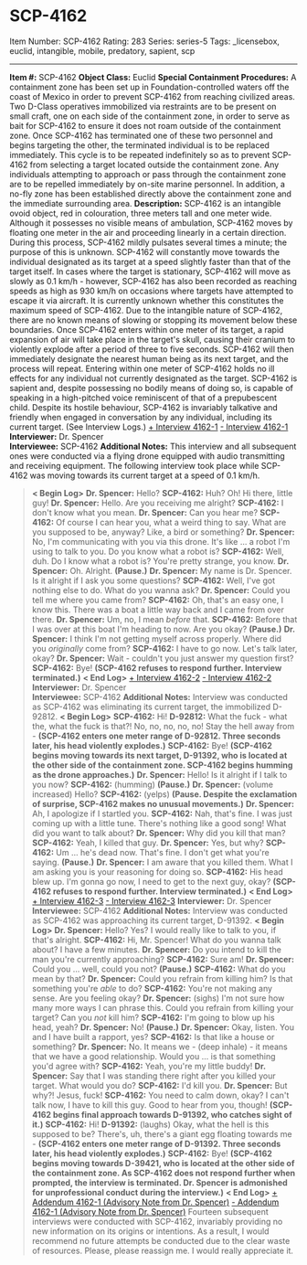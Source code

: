 # SCP-4162
Item Number: SCP-4162
Rating: 283
Series: series-5
Tags: _licensebox, euclid, intangible, mobile, predatory, sapient, scp

---

**Item #:** SCP-4162
**Object Class:** Euclid
**Special Containment Procedures:** A containment zone has been set up in Foundation-controlled waters off the coast of Mexico in order to prevent SCP-4162 from reaching civilized areas. Two D-Class operatives immobilized via restraints are to be present on small craft, one on each side of the containment zone, in order to serve as bait for SCP-4162 to ensure it does not roam outside of the containment zone. Once SCP-4162 has terminated one of these two personnel and begins targeting the other, the terminated individual is to be replaced immediately.
This cycle is to be repeated indefinitely so as to prevent SCP-4162 from selecting a target located outside the containment zone. Any individuals attempting to approach or pass through the containment zone are to be repelled immediately by on-site marine personnel. In addition, a no-fly zone has been established directly above the containment zone and the immediate surrounding area.
**Description:** SCP-4162 is an intangible ovoid object, red in colouration, three meters tall and one meter wide. Although it possesses no visible means of ambulation, SCP-4162 moves by floating one meter in the air and proceeding linearly in a certain direction. During this process, SCP-4162 mildly pulsates several times a minute; the purpose of this is unknown.
SCP-4162 will constantly move towards the individual designated as its target at a speed slightly faster than that of the target itself. In cases where the target is stationary, SCP-4162 will move as slowly as 0.1 km/h - however, SCP-4162 has also been recorded as reaching speeds as high as 930 km/h on occasions where targets have attempted to escape it via aircraft. It is currently unknown whether this constitutes the maximum speed of SCP-4162. Due to the intangible nature of SCP-4162, there are no known means of slowing or stopping its movement below these boundaries.
Once SCP-4162 enters within one meter of its target, a rapid expansion of air will take place in the target's skull, causing their cranium to violently explode after a period of three to five seconds. SCP-4162 will then immediately designate the nearest human being as its next target, and the process will repeat. Entering within one meter of SCP-4162 holds no ill effects for any individual not currently designated as the target.
SCP-4162 is sapient and, despite possessing no bodily means of doing so, is capable of speaking in a high-pitched voice reminiscent of that of a prepubescent child. Despite its hostile behaviour, SCP-4162 is invariably talkative and friendly when engaged in conversation by any individual, including its current target. (See Interview Logs.)
[\+ Interview 4162-1](javascript:;)
[\- Interview 4162-1](javascript:;)
**Interviewer:** Dr. Spencer  
**Interviewee:** SCP-4162
**Additional Notes:** This interview and all subsequent ones were conducted via a flying drone equipped with audio transmitting and receiving equipment. The following interview took place while SCP-4162 was moving towards its current target at a speed of 0.1 km/h.
> **< Begin Log>**
> **Dr. Spencer:** Hello?
> **SCP-4162:** Huh? Oh! Hi there, little guy!
> **Dr. Spencer:** Hello. Are you receiving me alright?
> **SCP-4162:** I don't know what you mean.
> **Dr. Spencer:** Can you hear me?
> **SCP-4162:** Of course I can hear you, what a weird thing to say. What are you supposed to be, anyway? Like, a bird or something?
> **Dr. Spencer:** No, I'm communicating with you via this drone. It's like … a robot I'm using to talk to you. Do you know what a robot is?
> **SCP-4162:** Well, duh. Do I know what a robot is? You're pretty strange, you know.
> **Dr. Spencer:** Oh. Alright.
> **(Pause.)**
> **Dr. Spencer:** My name is Dr. Spencer. Is it alright if I ask you some questions?
> **SCP-4162:** Well, I've got nothing else to do. What do you wanna ask?
> **Dr. Spencer:** Could you tell me where you came from?
> **SCP-4162:** Oh, that's an easy one, I know this. There was a boat a little way back and I came from over there.
> **Dr. Spencer:** Um, no, I mean _before_ that.
> **SCP-4162:** Before that I was over at this boat I'm heading to now. Are you okay?
> **(Pause.)**
> **Dr. Spencer:** I think I'm not getting myself across properly. Where did you _originally_ come from?
> **SCP-4162:** I have to go now. Let's talk later, okay?
> **Dr. Spencer:** Wait - couldn't you just answer my question first?
> **SCP-4162:** Bye!
> **(SCP-4162 refuses to respond further. Interview terminated.)**
> **< End Log>**
[\+ Interview 4162-2](javascript:;)
[\- Interview 4162-2](javascript:;)
**Interviewer:** Dr. Spencer  
**Interviewee:** SCP-4162
**Additional Notes:** Interview was conducted as SCP-4162 was eliminating its current target, the immobilized D-92812.
> **< Begin Log>**
> **SCP-4162:** Hi!
> **D-92812:** What the fuck - what the, what the fuck is that?! No, no, no, no, no! Stay the hell away from -
> **(SCP-4162 enters one meter range of D-92812. Three seconds later, his head violently explodes.)**
> **SCP-4162:** Bye!
> **(SCP-4162 begins moving towards its next target, D-91392, who is located at the other side of the containment zone. SCP-4162 begins humming as the drone approaches.)**
> **Dr. Spencer:** Hello! Is it alright if I talk to you now?
> **SCP-4162:** (humming)
> **(Pause.)**
> **Dr. Spencer:** (volume increased) Hello?
> **SCP-4162:** (yelps)
> **(Pause. Despite the exclamation of surprise, SCP-4162 makes no unusual movements.)**
> **Dr. Spencer:** Ah, I apologize if I startled you.
> **SCP-4162:** Nah, that's fine. I was just coming up with a little tune. There's nothing like a good song! What did you want to talk about?
> **Dr. Spencer:** Why did you kill that man?
> **SCP-4162:** Yeah, I killed that guy.
> **Dr. Spencer:** Yes, but why?
> **SCP-4162:** Um … he's dead now. That's fine. I don't get what you're saying.
> **(Pause.)**
> **Dr. Spencer:** I am aware that you killed them. What I am asking you is your reasoning for doing so.
> **SCP-4162:** His head blew up. I'm gonna go now, I need to get to the next guy, okay?
> **(SCP-4162 refuses to respond further. Interview terminated.)**
> **< End Log>**
[\+ Interview 4162-3](javascript:;)
[\- Interview 4162-3](javascript:;)
**Interviewer:** Dr. Spencer  
**Interviewee:** SCP-4162
**Additional Notes:** Interview was conducted as SCP-4162 was approaching its current target, D-91392.
> **< Begin Log>**
> **Dr. Spencer:** Hello? Yes? I would really like to talk to you, if that's alright.
> **SCP-4162:** Hi, Mr. Spencer! What do you wanna talk about? I have a few minutes.
> **Dr. Spencer:** Do you intend to kill the man you're currently approaching?
> **SCP-4162:** Sure am!
> **Dr. Spencer:** Could you … well, could you not?
> **(Pause.)**
> **SCP-4162:** What do you mean by that?
> **Dr. Spencer:** Could you refrain from killing him? Is that something you're _able_ to do?
> **SCP-4162:** You're not making any sense. Are you feeling okay?
> **Dr. Spencer:** (sighs) I'm not sure how many more ways I can phrase this. Could you refrain from killing your target? Can you _not_ kill him?
> **SCP-4162:** I'm going to blow up his head, yeah?
> **Dr. Spencer:** No!
> **(Pause.)**
> **Dr. Spencer:** Okay, listen. You and I have built a rapport, yes?
> **SCP-4162:** Is that like a house or something?
> **Dr. Spencer:** No. It means we - (deep inhale) - it means that we have a good relationship. Would you … is that something you'd agree with?
> **SCP-4162:** Yeah, you're my little buddy!
> **Dr. Spencer:** Say that I was standing there right after you killed your target. What would you do?
> **SCP-4162:** I'd kill you.
> **Dr. Spencer:** But why?! Jesus, fuck!
> **SCP-4162:** You need to calm down, okay? I can't talk now, I have to kill this guy. Good to hear from you, though!
> **(SCP-4162 begins final approach towards D-91392, who catches sight of it.)**
> **SCP-4162:** Hi!
> **D-91392:** (laughs) Okay, what the hell is this supposed to be? There's, uh, there's a giant egg floating towards me -
> **(SCP-4162 enters one meter range of D-91392. Three seconds later, his head violently explodes.)**
> **SCP-4162:** Bye!
> **(SCP-4162 begins moving towards D-39421, who is located at the other side of the containment zone. As SCP-4162 does not respond further when prompted, the interview is terminated. Dr. Spencer is admonished for unprofessional conduct during the interview.)**
> **< End Log>**
[\+ Addendum 4162-1 (Advisory Note from Dr. Spencer)](javascript:;)
[\- Addendum 4162-1 (Advisory Note from Dr. Spencer)](javascript:;)
> Fourteen subsequent interviews were conducted with SCP-4162, invariably providing no new information on its origins or intentions. As a result, I would recommend no future attempts be conducted due to the clear waste of resources.
> Please, please reassign me. I would really appreciate it.